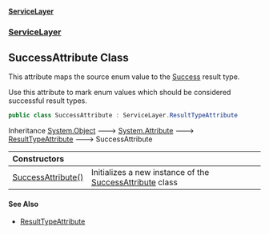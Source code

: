 #### [ServiceLayer](index.md 'index')
### [ServiceLayer](index.md#ServiceLayer 'ServiceLayer')
## SuccessAttribute Class
This attribute maps the source enum value to the [Success](ServiceLayer_ResultType.md#ServiceLayer_ResultType_Success 'ServiceLayer.ResultType.Success') result type.



Use this attribute to mark enum values which should be considered successful result types.
```csharp
public class SuccessAttribute : ServiceLayer.ResultTypeAttribute
```

Inheritance [System.Object](https://docs.microsoft.com/en-us/dotnet/api/System.Object 'System.Object') &#129106; [System.Attribute](https://docs.microsoft.com/en-us/dotnet/api/System.Attribute 'System.Attribute') &#129106; [ResultTypeAttribute](ServiceLayer_ResultTypeAttribute.md 'ServiceLayer.ResultTypeAttribute') &#129106; SuccessAttribute  

| Constructors | |
| :--- | :--- |
| [SuccessAttribute()](ServiceLayer_SuccessAttribute_SuccessAttribute().md 'ServiceLayer.SuccessAttribute.SuccessAttribute()') | Initializes a new instance of the [SuccessAttribute](ServiceLayer_SuccessAttribute.md 'ServiceLayer.SuccessAttribute') class<br/> |
#### See Also
- [ResultTypeAttribute](ServiceLayer_ResultTypeAttribute.md 'ServiceLayer.ResultTypeAttribute')
